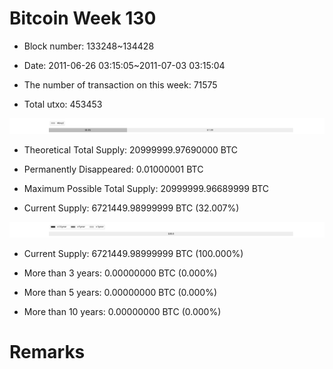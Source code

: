 # Bitcoin Week 130

- Block number: 133248~134428

- Date: 2011-06-26 03:15:05~2011-07-03 03:15:04

- The number of transaction on this week: 71575

- Total utxo: 453453

![](../images/mined_week130.png)

- Theoretical Total Supply: 20999999.97690000 BTC

- Permanently Disappeared: 0.01000001 BTC

- Maximum Possible Total Supply: 20999999.96689999 BTC

- Current Supply: 6721449.98999999 BTC (32.007%)

![](../images/year_week130.png)


- Current Supply: 6721449.98999999 BTC (100.000%)

- More than 3 years: 0.00000000 BTC (0.000%)

- More than 5 years: 0.00000000 BTC (0.000%)

- More than 10 years: 0.00000000 BTC (0.000%)

# Remarks

